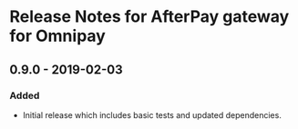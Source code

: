 # Release Notes for AfterPay gateway for Omnipay 

## 0.9.0 - 2019-02-03
### Added
- Initial release which includes basic tests and updated dependencies.
